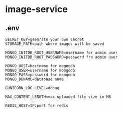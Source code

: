 # image-service

## .env
    SECRET_KEY=geenrate your own secret
    STORAGE_PATH=path where images will be saved
    
    MONGO_INITDB_ROOT_USERNAME=username for admin user
    MONGO_INITDB_ROOT_PASSWORD=password fro admin user
    
    MONGO_HOST=hostname for mognodb
    MONGO_USER=username for mongodb
    MONGO_PASS=password for mongodb
    MONGO_DBNAME=database name
    
    GUNICORN_LOG_LEVEL=debug
    
    MAX_CONTENT_LENGTH=max uploaded file size in MB

    REDIS_HOST=IP:port for redis